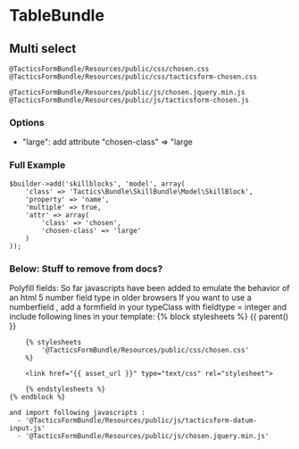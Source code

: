 TableBundle
===========

Multi select
------------
    @TacticsFormBundle/Resources/public/css/chosen.css
    @TacticsFormBundle/Resources/public/css/tacticsform-chosen.css

    @TacticsFormBundle/Resources/public/js/chosen.jquery.min.js
    @TacticsFormBundle/Resources/public/js/tacticsform-chosen.js

### Options
 * "large": add attribute "chosen-class" => "large

### Full Example
    $builder->add('skillblocks', 'model', array(
        'class' => 'Tactics\Bundle\SkillBundle\Model\SkillBlock',
        'property' => 'name',
        'multiple' => true,
        'attr' => array(
            'class' => 'chosen',
            'chosen-class' => 'large'
        )
    )); 

### Below: Stuff to remove from docs?

Polyfill fields:
  So far javascripts have been added to emulate the behavior of an html 5 number field type in older browsers
  If you want to use a numberfield , add a formfield in your typeClass with fieldtype = integer 
  and include following lines in your template:
    {% block stylesheets %}
      {{ parent() }}
      
        {% stylesheets
            '@TacticsFormBundle/Resources/public/css/chosen.css'
        %}
    
        <link href="{{ asset_url }}" type="text/css" rel="stylesheet">
        
        {% endstylesheets %}  
    {% endblock %}

    and import following javascripts :
      - '@TacticsFormBundle/Resources/public/js/tacticsform-datum-input.js'
      - '@TacticsFormBundle/Resources/public/js/chosen.jquery.min.js'